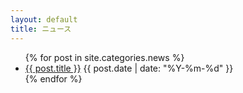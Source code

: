 ```yaml
---
layout: default
title: ニュース
---
```

<ul>
{% for post in site.categories.news %}
  <li>
    <a href="{{ post.url }}">{{ post.title }}</a>
    {{ post.date | date: "%Y-%m-%d" }}
  </li>
{% endfor %}
</ul>
